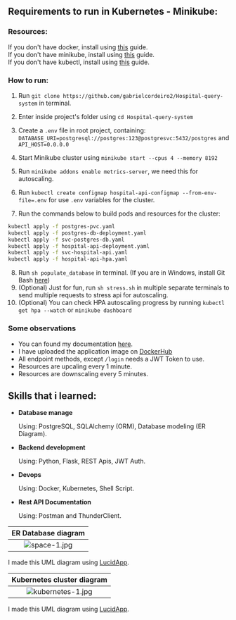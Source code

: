 ## Requirements to run in Kubernetes - Minikube:

### Resources:
If you don't have  docker, install using [this](https://docs.docker.com/get-docker/) guide.<br>
If you don't have  minikube, install using [this](https://minikube.sigs.k8s.io/docs/start/) guide.<br>
If you don't have  kubectl, install using [this](https://kubernetes.io/docs/tasks/tools/) guide.

### How to run:
1. Run `git clone https://github.com/gabrielcordeiro2/Hospital-query-system` in terminal.
2. Enter inside project's folder using `cd Hospital-query-system`
3. Create a `.env` file in root project, containing: `DATABASE_URI=postgresql://postgres:123@postgresvc:5432/postgres` and `API_HOST=0.0.0.0`

4. Start Minikube cluster using `minikube start --cpus 4 --memory 8192`
5. Run `minikube addons enable metrics-server`, we need this for autoscaling.
6. Run `kubectl create configmap hospital-api-configmap --from-env-file=.env` for use `.env` variables for the cluster.
7. Run the commands below to build pods and resources for the cluster:
```sh
kubectl apply -f postgres-pvc.yaml
kubectl apply -f postgres-db-deployment.yaml
kubectl apply -f svc-postgres-db.yaml
kubectl apply -f hospital-api-deployment.yaml
kubectl apply -f svc-hospital-api.yaml
kubectl apply -f hospital-api-hpa.yaml
```
8. Run `sh populate_database` in terminal. (If you are in Windows, install Git Bash [here](https://git-scm.com/download/win))
9. (Optional) Just for fun, run `sh stress.sh` in multiple separate terminals to send multiple requests to stress api for autoscaling.
10. (Optional) You can check HPA autoscaling progress by running `kubectl get hpa --watch` or `minikube dashboard`

### Some observations
- You can found my documentation [here](https://documenter.getpostman.com/view/21448782/2s83ziMiKD).
- I have uploaded the application image on [DockerHub](https://hub.docker.com/r/gabrielcordeiro2/hospital-api)
- All endpoint methods, except `/login` needs a JWT Token to use.
- Resources are upcaling every 1 minute.
- Resources are downscaling every 5 minutes.

## Skills that i learned:

- **Database manage**

  Using: PostgreSQL, SQLAlchemy (ORM), Database modeling (ER Diagram).

- **Backend development**
  
  Using: Python, Flask, REST Apis, JWT Auth.

- **Devops**

  Using: Docker, Kubernetes, Shell Script.

- **Rest API Documentation**
  
  Using: Postman and ThunderClient.
  
| ER Database diagram |
|:--:|
|![space-1.jpg](https://user-images.githubusercontent.com/100642061/194748406-81511f29-45a6-4654-af31-9c6cc565457d.png)|
I made this UML diagram using [LucidApp](https://lucid.app/documents#/dashboard).

| Kubernetes cluster diagram |
|:--:|
|![kubernetes-1.jpg](https://github.com/gabrielcordeiro2/Hospital-query-system/assets/100642061/2b9f8a31-111a-4727-b6ba-a49b5e959900)|
I made this UML diagram using [LucidApp](https://lucid.app/documents#/dashboard).



